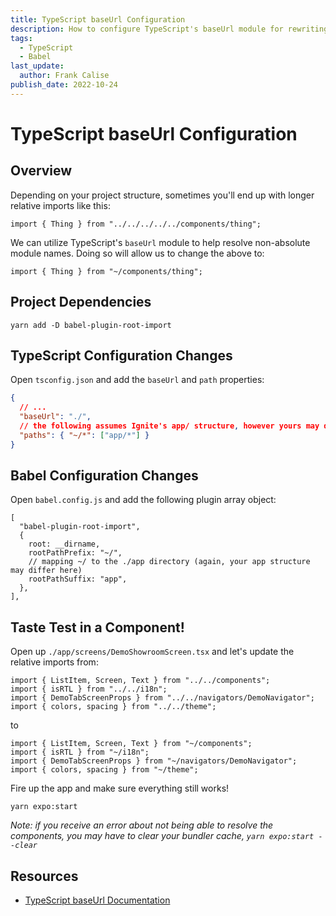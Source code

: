 ```yaml
---
title: TypeScript baseUrl Configuration
description: How to configure TypeScript's baseUrl module for rewriting relative imports
tags:
  - TypeScript
  - Babel
last_update:
  author: Frank Calise
publish_date: 2022-10-24
---
```


# TypeScript baseUrl Configuration

## Overview

Depending on your project structure, sometimes you'll end up with longer relative imports like this:

```tsx
import { Thing } from "../../../../../components/thing";
```

We can utilize TypeScript's `baseUrl` module to help resolve non-absolute module names. Doing so will allow us to change the above to:

```tsx
import { Thing } from "~/components/thing";
```

## Project Dependencies

`yarn add -D babel-plugin-root-import`

## TypeScript Configuration Changes

Open `tsconfig.json` and add the `baseUrl` and `path` properties:

```json
{
  // ...
  "baseUrl": "./",
  // the following assumes Ignite's app/ structure, however yours may differ
  "paths": { "~/*": ["app/*"] }
}
```

## Babel Configuration Changes

Open `babel.config.js` and add the following plugin array object:

```tsx
[
  "babel-plugin-root-import",
  {
    root: __dirname,
    rootPathPrefix: "~/",
    // mapping ~/ to the ./app directory (again, your app structure may differ here)
    rootPathSuffix: "app",
  },
],
```

## Taste Test in a Component!

Open up `./app/screens/DemoShowroomScreen.tsx` and let's update the relative imports from:

```tsx
import { ListItem, Screen, Text } from "../../components";
import { isRTL } from "../../i18n";
import { DemoTabScreenProps } from "../../navigators/DemoNavigator";
import { colors, spacing } from "../../theme";
```

to

```tsx
import { ListItem, Screen, Text } from "~/components";
import { isRTL } from "~/i18n";
import { DemoTabScreenProps } from "~/navigators/DemoNavigator";
import { colors, spacing } from "~/theme";
```

Fire up the app and make sure everything still works!

`yarn expo:start`

_Note: if you receive an error about not being able to resolve the components, you may have to clear your bundler cache, `yarn expo:start --clear`_

## Resources

- [TypeScript baseUrl Documentation](https://www.typescriptlang.org/tsconfig#baseUrl)

